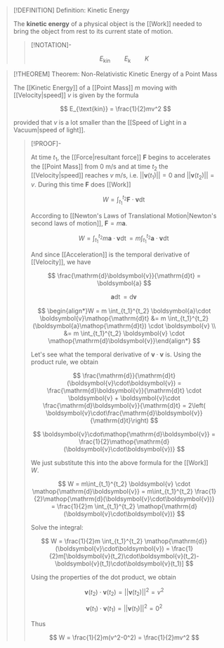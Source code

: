 >[!DEFINITION] Definition: Kinetic Energy
>
>The **kinetic energy** of a physical object is the [[Work]] needed to bring the object from rest to its current state of motion.
>
>>[!NOTATION]-
>>
>>$$
>>E_{\text{kin}} \qquad E_{\text{k}} \qquad K
>>$$
>>
>

>[!THEOREM] Theorem: Non-Relativistic Kinetic Energy of a Point Mass
>
>The [[Kinetic Energy]] of a [[Point Mass]] $m$ moving with [[Velocity|speed]] $v$ is given by the formula
>
>$$
>E_{\text{kin}} = \frac{1}{2}mv^2
>$$
>
>provided that $v$ is a lot smaller than the [[Speed of Light in a Vacuum|speed of light]].
>
>>[!PROOF]-
>>
>>At time $t_1$, the [[Force|resultant force]] $\boldsymbol{F}$ begins to accelerates the [[Point Mass]] from 0 m/s and at time $t_2$ the [[Velocity|speed]] reaches $v$ m/s, i.e. $||\boldsymbol{v}(t_1)|| = 0$ and $||\boldsymbol{v}(t_2)||=v$. During this time $\boldsymbol{F}$ does [[Work]]
>>
>>$$
>>W = \int_{t_1}^{t_2} \boldsymbol{F}\cdot \boldsymbol{v}\mathop{\mathrm{d}t}
>>$$
>>
>>According to [[Newton's Laws of Translational Motion|Newton's second laws of motion]], $\boldsymbol{F}=m\boldsymbol{a}$.
>>
>>$$
>>W = \int_{t_1}^{t_2} m\boldsymbol{a}\cdot \boldsymbol{v}\mathop{\mathrm{d}t} = m \int_{t_1}^{t_2} \boldsymbol{a}\cdot \boldsymbol{v}\mathop{\mathrm{d}t}
>>$$
>>
>>And since [[Acceleration]] is the temporal derivative of [[Velocity]], we have 
>>
>>$$
>>\frac{\mathrm{d}\boldsymbol{v}}{\mathrm{d}t} = \boldsymbol{a}
>>$$
>>
>>$$
>>\boldsymbol{a}\mathop{\mathrm{d}t} = \mathop{\mathrm{d}\boldsymbol{v}}
>>$$
>>
>>$$
>>\begin{align*}W = m \int_{t_1}^{t_2} \boldsymbol{a}\cdot \boldsymbol{v}\mathop{\mathrm{d}t} &= m \int_{t_1}^{t_2} (\boldsymbol{a}\mathop{\mathrm{d}t}) \cdot \boldsymbol{v} \\ &= m \int_{t_1}^{t_2} \boldsymbol{v} \cdot \mathop{\mathrm{d}\boldsymbol{v}}\end{align*}
>>$$
>>
>>Let's see what the temporal derivative of $\boldsymbol{v}\cdot\boldsymbol{v}$ is. Using the product rule, we obtain
>>
>>$$
>>\frac{\mathrm{d}}{\mathrm{d}t}(\boldsymbol{v}\cdot\boldsymbol{v}) = \frac{\mathrm{d}\boldsymbol{v}}{\mathrm{d}t} \cdot \boldsymbol{v} + \boldsymbol{v}\cdot \frac{\mathrm{d}\boldsymbol{v}}{\mathrm{d}t} = 2\left( \boldsymbol{v}\cdot\frac{\mathrm{d}\boldsymbol{v}}{\mathrm{d}t}\right)
>>$$
>>
>>$$
>>\boldsymbol{v}\cdot\mathop{\mathrm{d}\boldsymbol{v}} = \frac{1}{2}\mathop{\mathrm{d}(\boldsymbol{v}\cdot\boldsymbol{v})}
>>$$
>>
>>We just substitute this into the above formula for the [[Work]] $W$.
>>
>>$$
>>W = m\int_{t_1}^{t_2} \boldsymbol{v} \cdot \mathop{\mathrm{d}\boldsymbol{v}} = m\int_{t_1}^{t_2} \frac{1}{2}\mathop{\mathrm{d}(\boldsymbol{v}\cdot\boldsymbol{v})} = \frac{1}{2}m \int_{t_1}^{t_2} \mathop{\mathrm{d}(\boldsymbol{v}\cdot\boldsymbol{v})}
>>$$
>>
>>Solve the integral:
>>
>>$$
>>W = \frac{1}{2}m \int_{t_1}^{t_2} \mathop{\mathrm{d}}(\boldsymbol{v}\cdot\boldsymbol{v}) = \frac{1}{2}m[\boldsymbol{v}(t_2)\cdot\boldsymbol{v}(t_2)-\boldsymbol{v}(t_1)\cdot\boldsymbol{v}(t_1)]
>>$$
>>
>>Using the properties of the dot product, we obtain
>>
>>$$
>>\boldsymbol{v}(t_2)\cdot\boldsymbol{v}(t_2) = ||\boldsymbol{v}(t_2)||^2 = v^2
>>$$
>>
>>$$
>>\boldsymbol{v}(t_1)\cdot\boldsymbol{v}(t_1) = ||\boldsymbol{v}(t_1)||^2 = 0^2
>>$$
>>
>>Thus
>>
>>$$
>>W = \frac{1}{2}m(v^2-0^2) = \frac{1}{2}mv^2
>>$$
>>
>